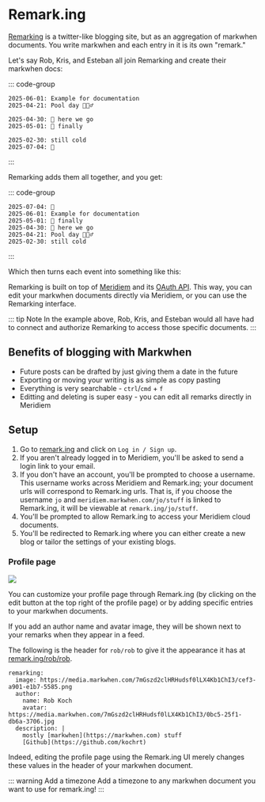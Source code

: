 <script setup lang="ts">
import { onMounted } from "vue"
import FlexRow from "../src/FlexRow.vue"

onMounted(() => {
  if (window.remarking) {
    window.remarking.scan?.()
  }
})
</script>

# Remark.ing

[Remarking](https://remark.ing) is a twitter-like blogging site, but as an aggregation of markwhen documents. You write markwhen and each entry in it is its own "remark."

Let's say Rob, Kris, and Esteban all join Remarking and create their markwhen docs:

::: code-group

```mw [rob/my-remarks.mw]
2025-06-01: Example for documentation
2025-04-21: Pool day 🏊🏼‍♂️
```

```mw [kris/events.mw]
2025-04-30: 🛫 here we go
2025-05-01: 🛬 finally
```

```mw [esteban/esteban.mw]
2025-02-30: still cold
2025-07-04: 🎇
```

:::

Remarking adds them all together, and you get:

::: code-group

```mw [remark.ing]
2025-07-04: 🎇
2025-06-01: Example for documentation
2025-05-01: 🛬 finally
2025-04-30: 🛫 here we go
2025-04-21: Pool day 🏊🏼‍♂️
2025-02-30: still cold
```

:::

Which then turns each event into something like this:

<blockquote data-remarking-uri="/rob/rob/Example-for-the-documentation"></blockquote>

Remarking is built on top of [Meridiem](/meridiem) and its [OAuth API](/meridiem/api). This way, you can edit your markwhen documents directly via Meridiem, or you can use the Remarking interface.

::: tip Note
In the example above, Rob, Kris, and Esteban would all have had to connect and authorize Remarking to access those specific documents.
:::

## Benefits of blogging with Markwhen

- Future posts can be drafted by just giving them a date in the future
- Exporting or moving your writing is as simple as copy pasting
- Everything is very searchable - `ctrl`/`cmd` + `f`
- Editting and deleting is super easy - you can edit all remarks directly in Meridiem

## Setup

1. Go to [remark.ing](https://remark.ing) and click on `Log in / Sign up`.
2. If you aren't already logged in to Meridiem, you'll be asked to send a login link to your email.
3. If you don't have an account, you'll be prompted to choose a username. This username works across Meridiem and Remark.ing; your document urls will correspond to Remark.ing urls. That is, if you choose the username `jo` and `meridiem.markwhen.com/jo/stuff` is linked to Remark.ing, it will be viewable at `remark.ing/jo/stuff`.
4. You'll be prompted to allow Remark.ing to access your Meridiem cloud documents.
5. You'll be redirected to Remark.ing where you can either create a new blog or tailor the settings of your existing blogs.

### Profile page

![](/images/remarking_profile.png)

You can customize your profile page through Remark.ing (by clicking on the edit button at the top right of the profile page) or by adding specific entries to your markwhen documents.

If you add an author name and avatar image, they will be shown next to your remarks when they appear in a feed.

The following is the header for `rob/rob` to give it the appearance it has at [remark.ing/rob/rob](https://remark.ing/rob/rob).

```mw
remarking:
  image: https://media.markwhen.com/7mGszd2clHRHudsf0lLX4Kb1ChI3/cef3-a901-e1b7-5585.png
  author:
    name: Rob Koch
    avatar: https://media.markwhen.com/7mGszd2clHRHudsf0lLX4Kb1ChI3/0bc5-25f1-db6a-3706.jpg
  description: |
    mostly [markwhen](https://markwhen.com) stuff
    [Github](https://github.com/kochrt)
```

Indeed, editing the profile page using the Remark.ing UI merely changes these values in the header of your markwhen document.

::: warning Add a timezone
Add a timezone to any markwhen document you want to use for remark.ing!
:::
